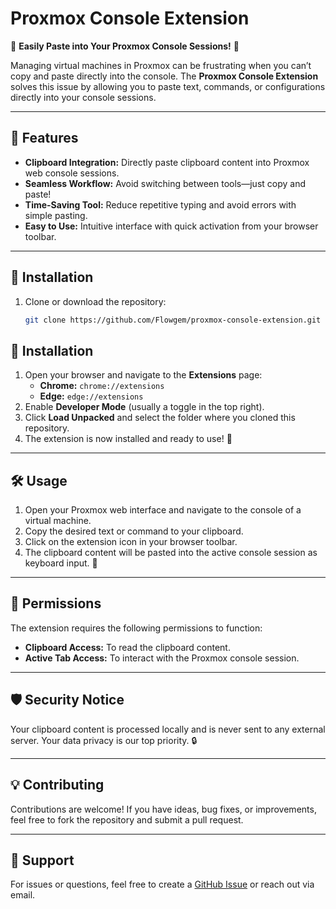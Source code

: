# Proxmox Console Extension  

🚀 **Easily Paste into Your Proxmox Console Sessions!** 🚀  

Managing virtual machines in Proxmox can be frustrating when you can’t copy and paste directly into the console. The **Proxmox Console Extension** solves this issue by allowing you to paste text, commands, or configurations directly into your console sessions.  

---

## 🌟 Features  
- **Clipboard Integration:** Directly paste clipboard content into Proxmox web console sessions.  
- **Seamless Workflow:** Avoid switching between tools—just copy and paste!  
- **Time-Saving Tool:** Reduce repetitive typing and avoid errors with simple pasting.  
- **Easy to Use:** Intuitive interface with quick activation from your browser toolbar.  

---

## 🚀 Installation  
1. Clone or download the repository:  
   ```bash
   git clone https://github.com/Flowgem/proxmox-console-extension.git
## 🚀 Installation  
1. Open your browser and navigate to the **Extensions** page:  
   - **Chrome:** `chrome://extensions`  
   - **Edge:** `edge://extensions`  
2. Enable **Developer Mode** (usually a toggle in the top right).  
3. Click **Load Unpacked** and select the folder where you cloned this repository.  
4. The extension is now installed and ready to use! 🎉  

---

## 🛠️ Usage  
1. Open your Proxmox web interface and navigate to the console of a virtual machine.  
2. Copy the desired text or command to your clipboard.  
3. Click on the extension icon in your browser toolbar.  
4. The clipboard content will be pasted into the active console session as keyboard input. 🚀  

---

## 📖 Permissions  
The extension requires the following permissions to function:  
- **Clipboard Access:** To read the clipboard content.  
- **Active Tab Access:** To interact with the Proxmox console session.  

---

## 🛡️ Security Notice  
Your clipboard content is processed locally and is never sent to any external server. Your data privacy is our top priority. 🔒  

---

## 💡 Contributing  
Contributions are welcome! If you have ideas, bug fixes, or improvements, feel free to fork the repository and submit a pull request.  

---

## 📧 Support  
For issues or questions, feel free to create a [GitHub Issue](https://github.com/yourusername/proxmox-console-extension/issues) or reach out via email.  
